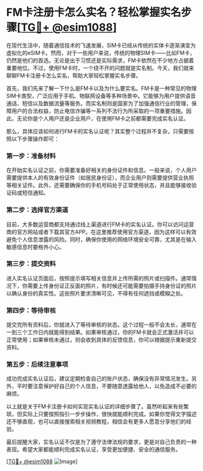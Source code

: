 # FM卡注册卡怎么实名？轻松掌握实名步骤[[TG💪+ @esim1088](https://t.me/s/esim1088)]

在现代生活中，随着通信技术的飞速发展，SIM卡已经从传统的实体卡逐渐演变为虚拟化的eSIM卡。然而，对于一些用户来说，传统的物理SIM卡——比如FM卡，仍然是他们的首选。无论是出于习惯还是实际需求，FM卡依然在不少地方占据着重要地位。不过，使用FM卡时，一个绕不开的问题就是实名制。今天，我们就来聊聊FM卡注册卡怎么实名，帮助大家轻松掌握实名步骤。

首先，我们先来了解一下什么是FM卡以及为什么要实名。FM卡是一种常见的物理SIM卡类型，广泛应用于手机、物联网设备等多种场景中。它能够为用户提供语音通话、短信以及数据流量等服务。而实名制则是国家为了加强通信行业的管理，保障用户的合法权益，防止电信诈骗等一系列不法行为所采取的一项重要措施。因此，无论你是个人用户还是企业用户，在使用FM卡之前都需要完成实名认证。

那么，具体应该如何进行FM卡的实名认证呢？其实整个过程并不复杂，只需要按照以下步骤操作即可：

### **第一步：准备材料**

在开始实名认证之前，你需要准备好相关的身份证件和信息。一般来说，个人用户需要提供本人的有效身份证件（如居民身份证），而企业用户则需要提供营业执照等相关证件。此外，还需要确保你的手机号码处于正常使用状态，并且能够接收验证码或短信通知。

### **第二步：选择官方渠道**

目前，大多数运营商都支持通过线上渠道进行FM卡的实名认证。你可以访问运营商的官方网站或者下载其官方APP。在这里推荐使用官方渠道，因为这样可以有效避免个人信息泄露的风险。同时，确保你使用的网络环境安全可靠，尤其是在输入敏感信息时要格外小心。

### **第三步：提交资料**

进入实名认证页面后，按照提示填写相关信息并上传所需的照片或扫描件。通常情况下，你需要上传身份证正反面的照片，有时候还可能需要拍摄手持身份证的照片以确认身份的真实性。这些照片要求清晰可见，不得有任何遮挡或模糊之处。

### **第四步：等待审核**

提交完所有资料后，你就进入了等待审核的状态。这个过程一般不会太长，通常在一到三个工作日内就能得到结果。如果审核通过，你的FM卡就会正式激活并可以正常使用；如果审核未通过，则会收到具体的反馈信息，你可以根据提示重新提交资料。

### **第五步：后续注意事项**

成功完成实名认证后，建议定期检查自己的账户状态，确保没有异常情况发生。另外，平时要注意保护好自己的个人信息，不要随意透露给他人，以免造成不必要的麻烦。

以上就是关于FM卡注册卡如何实现实名认证的详细步骤了。虽然听起来有些繁琐，但实际上只要按照指引一步步操作，很快就能顺利完成。如果你觉得文字描述还不够直观，也可以直接搜索相关视频教程，相信会有更多人愿意分享他们的经验。

最后提醒大家，实名认证不仅是为了遵守法律法规的要求，更是对自己负责的一种表现。希望大家都能顺利完成实名认证，享受更加便捷、安全的通信服务。

[[TG💪+ @esim1088](https://t.me/s/esim1088) ![Image](https://i.postimg.cc/4NQfJmqS/Snipaste-2025-05-13-00-14-12.png)]